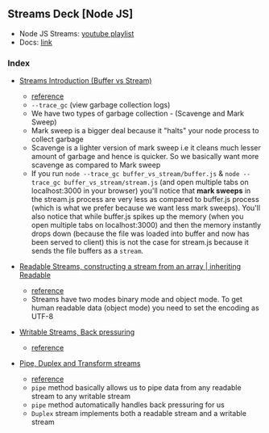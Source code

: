 ﻿## Streams Deck [Node JS]

- Node JS Streams: [youtube playlist](https://www.youtube.com/playlist?list=PLrwNNiB6YOA18XANsFe0CnizlhYKjJT0f)
- Docs: [link](https://nodejs.org/api/stream.html)

### Index

- [Streams Introduction (Buffer vs Stream)](https://github.com/kartik1998/streams-deck/tree/master/buffer_vs_stream)

  - [reference](https://www.youtube.com/watch?v=qU8PmZOOnac&list=PLrwNNiB6YOA18XANsFe0CnizlhYKjJT0f&index=1)
  - `--trace_gc` (view garbage collection logs)
  - We have two types of garbage collection - (Scavenge and Mark Sweep)
  - Mark sweep is a bigger deal because it "halts" your node process to collect garbage
  - Scavenge is a lighter version of mark sweep i.e it cleans much lesser amount of garbage and hence is quicker. So we basically want more scavenge as compared to Mark sweep
  - If you run `node --trace_gc buffer_vs_stream/buffer.js` & `node --trace_gc buffer_vs_stream/stream.js` (and open multiple tabs on localhost:3000 in your browser) you'll notice that **mark sweeps** in the stream.js process are very less as compared to buffer.js process (which is what we prefer because we want less mark sweeps). You'll also notice that while buffer.js spikes up the memory (when you open multiple tabs on localhost:3000) and then the memory instantly drops down (because the file was loaded into buffer and now has been served to client) this is not the case for stream.js because it sends the file buffers as a `stream`.

- [Readable Streams, constructing a stream from an array | inheriting Readable](https://github.com/kartik1998/streams-deck/tree/master/readable_streams)

  - [reference](https://www.youtube.com/watch?v=_pqv06ySvuk&list=PLrwNNiB6YOA18XANsFe0CnizlhYKjJT0f&index=2)
  - Streams have two modes binary mode and object mode. To get human readable data (object mode) you need to set the encoding as UTF-8

- [Writable Streams, Back pressuring](https://github.com/kartik1998/streams-deck/tree/master/writeable_streams_backpressuring)

  - [reference](https://www.youtube.com/watch?v=FS2OWxS5P_E&list=PLrwNNiB6YOA18XANsFe0CnizlhYKjJT0f&index=3)

- [Pipe, Duplex and Transform streams](https://github.com/kartik1998/streams-deck/tree/master/pipe_duplex_transform_streams)
  - [reference](https://www.youtube.com/watch?v=rQXaDH__Suk&list=PLrwNNiB6YOA18XANsFe0CnizlhYKjJT0f&index=4)
  - `pipe` method basically allows us to pipe data from any readable stream to any writable stream
  - `pipe` method automatically handles back pressuring for us
  - `Duplex` stream implements both a readable stream and a writable stream
